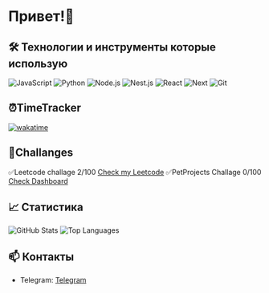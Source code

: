 # Привет!👋

## 🛠️ Технологии и инструменты которые использую
![JavaScript](https://img.shields.io/badge/-JavaScript-333?style=flat&logo=javascript)
![Python](https://img.shields.io/badge/-Python-333?style=flat&logo=Python)
![Node.js](https://img.shields.io/badge/-Node.js-333?style=flat&logo=node.js)
![Nest.js](https://img.shields.io/badge/-Nest.js-333?style=flat&logo=nest.js)
![React](https://img.shields.io/badge/-React-333?style=flat&logo=react)
![Next](https://img.shields.io/badge/-Next-333?style=flat&logo=next)
![Git](https://img.shields.io/badge/-Git-333?style=flat&logo=git)

## ⏰TimeTracker
[![wakatime](https://wakatime.com/badge/user/bee81210-2a19-4c98-8ca9-b50b243c294e.svg)](https://wakatime.com/@bee81210-2a19-4c98-8ca9-b50b243c294e)

## 🎯Challanges
✅Leetcode challage 2/100 [Check my Leetcode](https://leetcode.com/u/andrushikk/)
✅PetProjects Challage 0/100 [Check Dashboard](https://github.com/users/andrushikk/projects/3/views/1)

## 📈 Статистика
![GitHub Stats](https://github-readme-stats.vercel.app/api?username=andrushikk&show_icons=true&theme=dark)
![Top Languages](https://github-readme-stats.vercel.app/api/top-langs/?username=andrushikk&layout=compact&theme=dark)

## 📫 Контакты
- Telegram: [Telegram](https://t.me/aandrushik)

